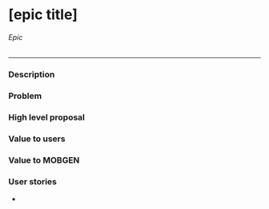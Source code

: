 # [epic title]
###### Epic
---
### Description


### Problem


### High level proposal


### Value to users


### Value to MOBGEN


### User stories
-